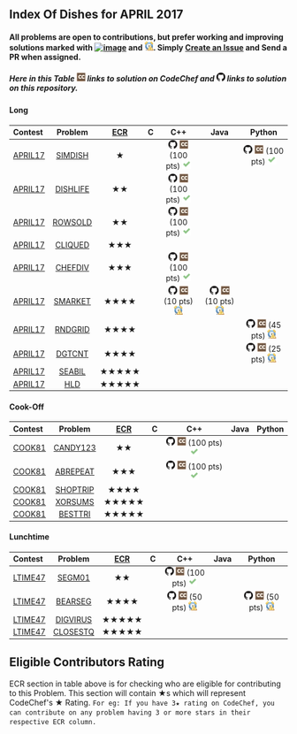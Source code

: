 ## Index Of Dishes for APRIL 2017

#### All problems are open to contributions, but prefer working and improving solutions marked with [![image](../img/WA.png)](#) and [![image](../img/TLE.png)](#). Simply [Create an Issue](https://github.com/aashutoshrathi/CodeChef/issues/new) and Send a PR when assigned.

##### Here in this Table ![image](../img/CC.png) links to solution on CodeChef and ![image](../img/GH.png) links to solution on this repository.

<a name="long"></a>
#### Long

| Contest | Problem | [ECR](#ecr) | C | C++ | Java | Python |
|:--------------|:----------------:|:----------------:|:----------------:|:----------------:|:-----------------:|:-----------------:|
| [APRIL17](https://www.codechef.com/APRIL17) | [SIMDISH](https://www.codechef.com/APRIL17/problems/SIMDISH) | ★ | | [![image](../img/GH.png)](APR/APRIL17/SIMDISH/SIMDISH.cpp)  [![image](../img/CC.png)](https://www.codechef.com/viewsolution/13218689) (100 pts) [![image](../img/AC.png)](#) | | [![image](../img/GH.png)](APR/APRIL17/SIMDISH/SIMDISH.py)  [![image](../img/CC.png)](https://www.codechef.com/viewsolution/13214822) (100 pts) [![image](../img/AC.png)](#) |
| [APRIL17](https://www.codechef.com/APRIL17) | [DISHLIFE](https://www.codechef.com/APRIL17/problems/DISHLIFE) | ★★ | | [![image](../img/GH.png)](APR/APRIL17/DISHLIFE/DISHLIFE.cpp)  [![image](../img/CC.png)](https://www.codechef.com/viewsolution/13232008) (100 pts) [![image](../img/AC.png)](#) | | |
| [APRIL17](https://www.codechef.com/APRIL17) | [ROWSOLD](https://www.codechef.com/APRIL17/problems/ROWSOLD) | ★★ | | [![image](../img/GH.png)](APR/APRIL17/ROWSOLD/ROWSOLD.cpp)  [![image](../img/CC.png)](https://www.codechef.com/viewsolution/13284593) (100 pts) [![image](../img/AC.png)](#) | | |
| [APRIL17](https://www.codechef.com/APRIL17) | [CLIQUED](https://www.codechef.com/APRIL17/problems/CLIQUED) | ★★★ | | | | |
| [APRIL17](https://www.codechef.com/APRIL17) | [CHEFDIV](https://www.codechef.com/APRIL17/problems/CHEFDIV) | ★★★ | | [![image](../img/GH.png)](APR/APRIL17/CHEFDIV/CHEFDIV.cpp)  [![image](../img/CC.png)](https://www.codechef.com/viewsolution/13340966) (100 pts) [![image](../img/AC.png)](#) | | |
| [APRIL17](https://www.codechef.com/APRIL17) | [SMARKET](https://www.codechef.com/APRIL17/problems/SMARKET) | ★★★★ | | [![image](../img/GH.png)](APR/APRIL17/SMARKET/SMARKET.cpp)  [![image](../img/CC.png)](https://www.codechef.com/viewsolution/13242167) (10 pts) [![image](../img/TLE.png)](#) | [![image](../img/GH.png)](APR/APRIL17/SMARKET/SMARKET.java)  [![image](../img/CC.png)](https://www.codechef.com/viewsolution/13242308) (10 pts) [![image](../img/TLE.png)](#) | |
| [APRIL17](https://www.codechef.com/APRIL17) | [RNDGRID](https://www.codechef.com/APRIL17/problems/RNDGRID) | ★★★★ | | | | [![image](../img/GH.png)](APR/APRIL17/DGTCNT/DGTCNT.py)  [![image](../img/CC.png)](https://www.codechef.com/viewsolution/13341409) (45 pts) [![image](../img/TLE.png)](#) |
| [APRIL17](https://www.codechef.com/APRIL17) | [DGTCNT](https://www.codechef.com/APRIL17/problems/DGTCNT) | ★★★★ | | | | [![image](../img/GH.png)](APR/APRIL17/DGTCNT/DGTCNT.py)  [![image](../img/CC.png)](https://www.codechef.com/viewsolution/13279156) (25 pts) [![image](../img/TLE.png)](#) |
| [APRIL17](https://www.codechef.com/APRIL17) | [SEABIL](https://www.codechef.com/APRIL17/problems/SEABIL) | ★★★★★ | | | | |
| [APRIL17](https://www.codechef.com/APRIL17) | [HLD](https://www.codechef.com/APRIL17/problems/HLD) | ★★★★★ | | | | |

<a name="cook"></a>
#### Cook-Off

| Contest | Problem | [ECR](#ecr) | C | C++ | Java | Python |
|:--------------|:----------------:|:----------------:|:----------------:|:----------------:|:-----------------:|:-----------------:|
| [COOK81](https://www.codechef.com/COOK81) | [CANDY123](https://www.codechef.com/COOK81/problems/CANDY123) | ★★ | | [![image](../img/GH.png)](APR/COOK81/CANDY123/CANDY123.cpp)  [![image](../img/CC.png)](https://www.codechef.com/viewsolution/13377269) (100 pts) [![image](../img/AC.png)](#) | | |
| [COOK81](https://www.codechef.com/COOK81) | [ABREPEAT](https://www.codechef.com/COOK81/problems/ABREPEAT) | ★★★ | | [![image](../img/GH.png)](APR/COOK81/ABREPEAT/ABREPEAT.cpp)  [![image](../img/CC.png)](https://www.codechef.com/viewsolution/13380740) (100 pts) [![image](../img/AC.png)](#) | | |
| [COOK81](https://www.codechef.com/COOK81) | [SHOPTRIP](https://www.codechef.com/COOK81/problems/SHOPTRIP) | ★★★★ | | | | |
| [COOK81](https://www.codechef.com/COOK81) | [XORSUMS](https://www.codechef.com/COOK81/problems/XORSUMS) | ★★★★★ | | | | |
| [COOK81](https://www.codechef.com/COOK81) | [BESTTRI](https://www.codechef.com/COOK81/problems/BESTTRI) | ★★★★★ | | | | |

<a name="ltime"></a>
#### Lunchtime

| Contest | Problem | [ECR](#ecr) | C | C++ | Java | Python |
|:--------------|:----------------:|:----------------:|:----------------:|:----------------:|:-----------------:|:-----------------:|
| [LTIME47](https://www.codechef.com/LTIME47) | [SEGM01](https://www.codechef.com/LTIME47/problems/SEGM01) | ★★ | | [![image](../img/GH.png)](APR/LTIME47/SEGM01/SEGM01.cpp)  [![image](../img/CC.png)](https://www.codechef.com/viewsolution/13406492) (100 pts) [![image](../img/AC.png)](#) | | |
| [LTIME47](https://www.codechef.com/LTIME47) | [BEARSEG](https://www.codechef.com/LTIME47/problems/BEARSEG) | ★★★★ | | [![image](../img/GH.png)](APR/LTIME47/BEARSEG/BEARSEG.cpp)  [![image](../img/CC.png)](https://www.codechef.com/viewsolution/13408230) (50 pts) [![image](../img/TLE.png)](#) | | [![image](../img/GH.png)](APR/LTIME47/BEARSEG/BEARSEG.py)  [![image](../img/CC.png)](https://www.codechef.com/viewsolution/13408694) (50 pts) [![image](../img/TLE.png)](#) |
| [LTIME47](https://www.codechef.com/LTIME47) | [DIGVIRUS](https://www.codechef.com/LTIME47/problems/DIGVIRUS) | ★★★★★ | | | | |
| [LTIME47](https://www.codechef.com/LTIME47) | [CLOSESTQ](https://www.codechef.com/LTIME47/problems/CLOSESTQ) | ★★★★★ | | | | |


<a name="ecr"></a>
## Eligible Contributors Rating

ECR section in table above is for checking who are eligible for contributing to this Problem.
This section will contain ★s which will represent CodeChef's ★ Rating.
`For eg: If you have 3★ rating on CodeChef, you can contribute on any problem having 3 or more stars in their respective ECR column.`
